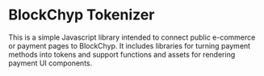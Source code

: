 # BlockChyp Tokenizer

This is a simple Javascript library intended to connect public e-commerce or
payment pages to BlockChyp.  It includes libraries for turning payment methods
into tokens and support functions and assets for rendering payment UI components.
